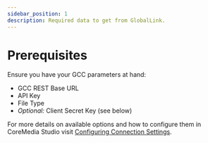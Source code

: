 ```yaml
---
sidebar_position: 1
description: Required data to get from GlobalLink.
---
```


# Prerequisites

Ensure you have your GCC parameters at hand:

* GCC REST Base URL
* API Key
* File Type
* _Optional:_ Client Secret Key (see below)

For more details on available options and how to configure them in CoreMedia
Studio visit [Configuring Connection Settings](<./configure-gcc-settings> "Administration | Configuring Connection Settings").
